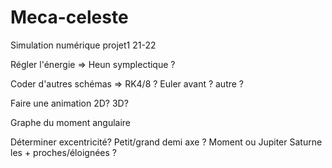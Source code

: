 # Meca-celeste
Simulation numérique projet1 21-22

Régler l'énergie => Heun symplectique ?

Coder d'autres schémas => RK4/8 ? Euler avant ? autre ?

Faire une animation 2D? 3D?

Graphe du moment angulaire

Déterminer excentricité? Petit/grand demi axe ? Moment ou Jupiter Saturne les + proches/éloignées ?
